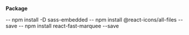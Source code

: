 



**Package**

-- npm install -D sass-embedded
-- npm install @react-icons/all-files --save
-- npm install react-fast-marquee --save
